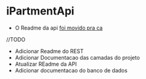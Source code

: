 # iPartmentApi

* O Readme da api [foi movido pra ca](https://github.com/IzGabs/iPartmentApi/tree/master/iPartmentApi)


//TODO 
 * Adicionar Readme do REST 
 * Adicionar Documentacao das camadas do projeto
 * Atualizar REadme da API 
 * Adicionar documentacao do banco de dados
